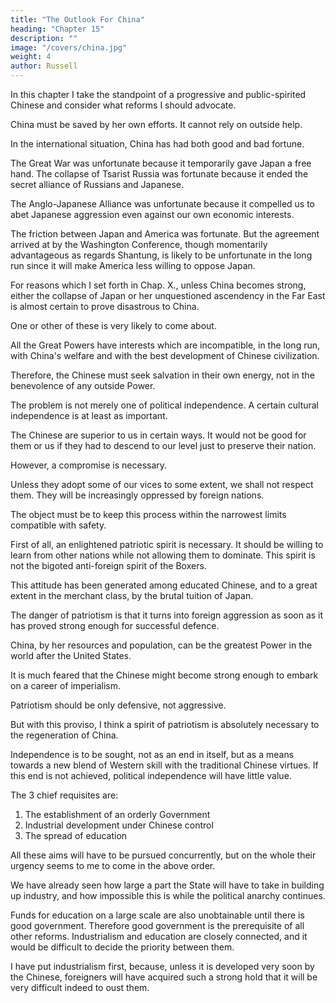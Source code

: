 ```yaml
---
title: "The Outlook For China"
heading: "Chapter 15"
description: ""
image: "/covers/china.jpg"
weight: 4
author: Russell
---
```




In this chapter I take the standpoint of a progressive and public-spirited Chinese and consider what reforms I should advocate.

China must be saved by her own efforts. It cannot rely on outside help. 

In the international situation, China has had both good and bad fortune. 

The Great War was unfortunate because it temporarily gave Japan a free hand. The collapse of Tsarist Russia was fortunate because it ended the secret alliance of Russians and Japanese.

The Anglo-Japanese Alliance was unfortunate because it compelled us to abet Japanese aggression even against our own economic interests.

The friction between Japan and America was fortunate. But the agreement arrived at by the Washington Conference, though momentarily advantageous as regards Shantung, is likely to be unfortunate in the long run since it will make America less willing to oppose Japan. 

For reasons which I set forth in Chap. X., unless China becomes strong, either the collapse of Japan or her unquestioned ascendency in the Far East is almost certain to prove disastrous to China.

One or other of these is very likely to come about. 

All the Great Powers have interests which are incompatible, in the long run, with China's welfare and with the best development of Chinese civilization. 

Therefore, the Chinese must seek salvation in their own energy, not in the benevolence of any outside Power.

The problem is not merely one of political independence. A certain cultural independence is at least as important.

The Chinese are superior to us in certain ways. It would not be good for them or us if they had to descend to our level just to preserve their nation. 

However, a compromise is necessary.

Unless they adopt some of our vices to some extent, we shall not respect them. They will be increasingly oppressed by foreign nations. 

The object must be to keep this process within the narrowest limits compatible with safety.

First of all, an enlightened patriotic spirit is necessary. It should be willing to learn from other nations while not allowing them to dominate. This spirit is not the bigoted anti-foreign spirit of the Boxers. 

This attitude has been generated among educated Chinese, and to a great extent in the merchant class, by the brutal tuition of Japan. 

The danger of patriotism is that it turns into foreign aggression as soon as it has proved strong enough for successful defence. 

China, by her resources and population, can be the greatest Power in the world after the United States. 

It is much feared that the Chinese might become strong enough to embark on a career of imperialism. 
<!-- , in the process of becoming strong enough to preserve their independence, -->

Patriotism should be only defensive, not aggressive. 

But with this proviso, I think a spirit of patriotism is absolutely necessary to the regeneration of China. 

Independence is to be sought, not as an end in itself, but as a means towards a new blend of Western skill with the traditional Chinese virtues. If this end is not achieved, political independence will have little value.

The 3 chief requisites are:

1. The establishment of an orderly Government
2. Industrial development under Chinese control
3. The spread of education

All these aims will have to be pursued concurrently, but on the whole their urgency seems to me to come in the above order. 

We have already seen how large a part the State will have to take in building up industry, and how impossible this is while the political anarchy continues. 

Funds for education on a large scale are also unobtainable until there is good government. Therefore good government is the prerequisite of all other reforms. Industrialism and education are closely connected, and it would be difficult to decide the priority between them. 

I have put industrialism first, because, unless it is developed very soon by the Chinese, foreigners will have acquired such a strong hold that it will be very difficult indeed to oust them. 

<!-- These reasons have decided me that our three problems ought to be taken in the above order. -->

